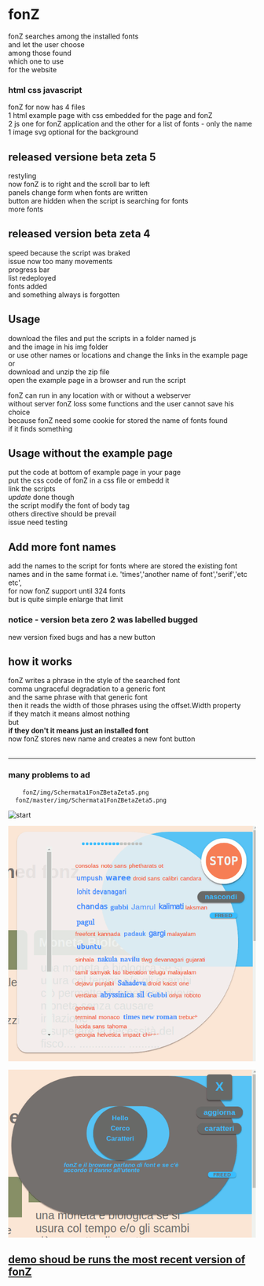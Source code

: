 # fonZ

fonZ 
searches among the installed fonts  
and let the user choose  
among those found  
which one to use  
for the website  

### html css javascript

fonZ for now has 4 files  
1 html example page with css embedded for the page and fonZ  
2 js one for fonZ application and the other for a list of fonts - only the name  
1 image svg optional for the background  

## released versione beta zeta 5  
restyling  
now fonZ is to right and the scroll bar to left  
panels change form when fonts are written  
button are hidden when the script is searching for fonts  
more fonts  

## released version beta zeta 4
speed because the script was braked  
issue now too many movements  
progress bar  
list redeployed  
fonts added  
and something always is forgotten

## Usage
download the files and put the scripts in a folder named js  
and the image in his img folder  
or use other names or locations and change the links in the example page  
or  
download and unzip the zip file  
open the example page in a browser and run the script  

fonZ can run in any location with or without a webserver  
without server fonZ loss some functions and the user cannot save his choice  
because fonZ need some cookie for stored the name of fonts found  
if it finds something  


## Usage without the example page
put the code at bottom of example page in your page  
put the css code of fonZ in a css file or embedd it  
link the scripts  
*update* done though  
the script modify the font of body tag  
others directive should be prevail  
issue need testing

## Add more font names
add the names to the script for fonts where are stored the existing font names and in the same format i.e. 'times','another name of font','serif','etc etc',  
for now fonZ support until 324 fonts  
but is quite simple enlarge that limit 

### notice - version beta zero 2 was labelled bugged
new version fixed bugs and has a new button  

## how it works  
fonZ writes a phrase in the style of the searched font  
comma ungraceful degradation to a generic font  
and the same phrase with that generic font  
then it reads the width of those phrases using the offset.Width property  
if they match it means almost nothing  
but  
**if they don't it means just an installed font**  
now fonZ stores new name and creates a new font button  
<br>  <hr>  
### many problems to ad
        fonZ/img/Schermata1FonZBetaZeta5.png
      fonZ/master/img/Schermata1FonZBetaZeta5.png
         
![start](../img/Schermata1FonZBetaZeta5.png)

![it runs](/img/Schermata2FonZBetaZeta5.png)

![the fonts are ready to be chosen](img/Schermata1FonZBetaZeta5.png)
 
## [demo shoud be runs the most recent version of fonZ](https://fonz.esogeomedismo.org)



